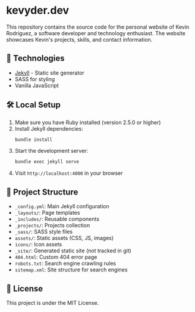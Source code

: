 # kevyder.dev
This repository contains the source code for the personal website of Kevin Rodríguez, a software developer and technology enthusiast. The website showcases Kevin's projects, skills, and contact information.

## 🚀 Technologies

- [Jekyll](https://jekyllrb.com/) - Static site generator
- SASS for styling
- Vanilla JavaScript

## 🛠 Local Setup

1. Make sure you have Ruby installed (version 2.5.0 or higher)
2. Install Jekyll dependencies:
   ```bash
   bundle install
   ```
3. Start the development server:
   ```bash
   bundle exec jekyll serve
   ```
4. Visit `http://localhost:4000` in your browser

## 📂 Project Structure

- `_config.yml`: Main Jekyll configuration
- `_layouts/`: Page templates
- `_includes/`: Reusable components
- `_projects/`: Projects collection
- `_sass/`: SASS style files
- `assets/`: Static assets (CSS, JS, images)
- `icons/`: Icon assets
- `_site/`: Generated static site (not tracked in git)
- `404.html`: Custom 404 error page
- `robots.txt`: Search engine crawling rules
- `sitemap.xml`: Site structure for search engines

## 📝 License

This project is under the MIT License.

